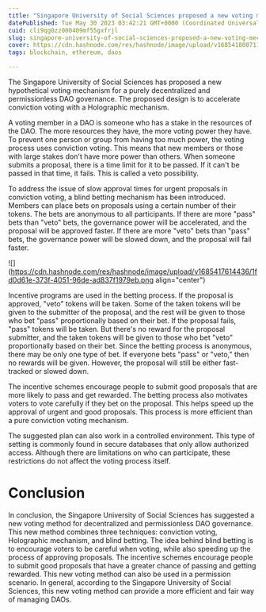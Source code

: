 ```yaml
---
title: "Singapore University of Social Sciences proposed a new voting mechanism for DAO governance"
datePublished: Tue May 30 2023 03:42:21 GMT+0000 (Coordinated Universal Time)
cuid: cli9qg0zz000409mf55gxfrjl
slug: singapore-university-of-social-sciences-proposed-a-new-voting-mechanism-for-dao-governance
cover: https://cdn.hashnode.com/res/hashnode/image/upload/v1685418087118/e08df079-dd48-4d9a-89fe-2c184fe0c9df.jpeg
tags: blockchain, ethereum, daos

---
```


The Singapore University of Social Sciences has proposed a new hypothetical voting mechanism for a purely decentralized and permissionless DAO governance. The proposed design is to accelerate conviction voting with a Holographic mechanism.

A voting member in a DAO is someone who has a stake in the resources of the DAO. The more resources they have, the more voting power they have. To prevent one person or group from having too much power, the voting process uses conviction voting. This means that new members or those with large stakes don't have more power than others. When someone submits a proposal, there is a time limit for it to be passed. If it can't be passed in that time, it fails. This is called a veto possibility.

To address the issue of slow approval times for urgent proposals in conviction voting, a blind betting mechanism has been introduced. Members can place bets on proposals using a certain number of their tokens. The bets are anonymous to all participants. If there are more "pass" bets than "veto" bets, the governance power will be accelerated, and the proposal will be approved faster. If there are more "veto" bets than "pass" bets, the governance power will be slowed down, and the proposal will fail faster.

![](https://cdn.hashnode.com/res/hashnode/image/upload/v1685417614436/1fd0d61e-373f-4051-96de-ad837f1979eb.png align="center")

Incentive programs are used in the betting process. If the proposal is approved, "veto" tokens will be taken. Some of the taken tokens will be given to the submitter of the proposal, and the rest will be given to those who bet "pass" proportionally based on their bet. If the proposal fails, "pass" tokens will be taken. But there's no reward for the proposal submitter, and the taken tokens will be given to those who bet "veto" proportionally based on their bet. Since the betting process is anonymous, there may be only one type of bet. If everyone bets "pass" or "veto," then no rewards will be given. However, the proposal will still be either fast-tracked or slowed down.

The incentive schemes encourage people to submit good proposals that are more likely to pass and get rewarded. The betting process also motivates voters to vote carefully if they bet on the proposal. This helps speed up the approval of urgent and good proposals. This process is more efficient than a pure conviction voting mechanism.

The suggested plan can also work in a controlled environment. This type of setting is commonly found in secure databases that only allow authorized access. Although there are limitations on who can participate, these restrictions do not affect the voting process itself.

# Conclusion

In conclusion, the Singapore University of Social Sciences has suggested a new voting method for decentralized and permissionless DAO governance. This new method combines three techniques: conviction voting, Holographic mechanism, and blind betting. The idea behind blind betting is to encourage voters to be careful when voting, while also speeding up the process of approving proposals. The incentive schemes encourage people to submit good proposals that have a greater chance of passing and getting rewarded. This new voting method can also be used in a permission scenario. In general, according to the Singapore University of Social Sciences, this new voting method can provide a more efficient and fair way of managing DAOs.